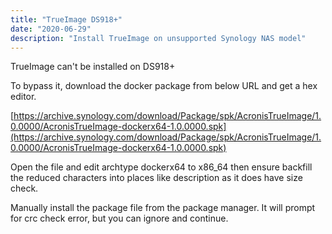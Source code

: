 ```yaml
---
title: "TrueImage DS918+"
date: "2020-06-29"
description: "Install TrueImage on unsupported Synology NAS model"
---
```


TrueImage can't be installed on DS918+

To bypass it, download the docker package from below URL and get a hex editor.

[https://archive.synology.com/download/Package/spk/AcronisTrueImage/1.0.0000/AcronisTrueImage-dockerx64-1.0.0000.spk](https://archive.synology.com/download/Package/spk/AcronisTrueImage/1.0.0000/AcronisTrueImage-dockerx64-1.0.0000.spk)

Open the file and edit archtype dockerx64 to x86\_64 then ensure backfill the reduced characters into places like description as it does have size check.

Manually install the package file from the package manager. It will prompt for crc check error, but you can ignore and continue.
